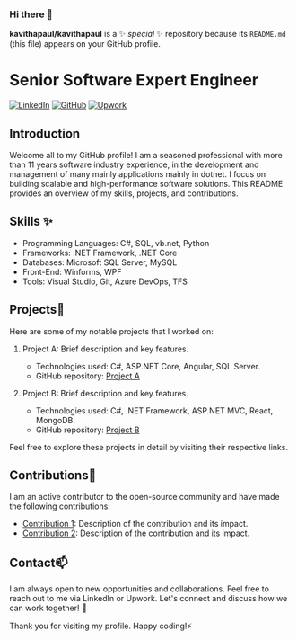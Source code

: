### Hi there 👋
**kavithapaul/kavithapaul** is a ✨ _special_ ✨ repository because its `README.md` (this file) appears on your GitHub profile.

# Senior Software Expert Engineer 

[![LinkedIn](https://img.shields.io/badge/LinkedIn-Connect-blue.svg)](https://www.linkedin.com/in/kavitha-paul-12244435)
[![GitHub](https://img.shields.io/badge/GitHub-Follow-green.svg)](https://github.com/kavithapaul/kavithapaul)
[![Upwork](https://img.shields.io/badge/GitHub-Follow-green.svg)](https://www.upwork.com/freelancers/kavithapaul)

## Introduction

Welcome all to my GitHub profile! 
I am a seasoned professional with more than 11 years software industry experience, in the development and management of many mainly applications mainly in dotnet. I focus on building scalable and high-performance software solutions. This README provides an overview of my skills, projects, and contributions. 

## Skills ✨

- Programming Languages: C#, SQL, vb.net, Python
- Frameworks: .NET Framework, .NET Core
- Databases: Microsoft SQL Server, MySQL
- Front-End: Winforms, WPF
- Tools: Visual Studio, Git, Azure DevOps, TFS

## Projects🔭

Here are some of my notable projects that I worked on:

1. Project A: Brief description and key features.
   - Technologies used: C#, ASP.NET Core, Angular, SQL Server.
   - GitHub repository: [Project A](https://github.com/your-github-repo)

2. Project B: Brief description and key features.
   - Technologies used: C#, .NET Framework, ASP.NET MVC, React, MongoDB.
   - GitHub repository: [Project B](https://github.com/your-github-repo)

Feel free to explore these projects in detail by visiting their respective links.

## Contributions🌱

I am an active contributor to the open-source community and have made the following contributions:

- [Contribution 1](https://github.com/your-github-repo/contribution-1): Description of the contribution and its impact.
- [Contribution 2](https://github.com/your-github-repo/contribution-2): Description of the contribution and its impact.

## Contact📫

I am always open to new opportunities and collaborations. Feel free to reach out to me via LinkedIn or Upwork. Let's connect and discuss how we can work together! 👯

Thank you for visiting my profile. Happy coding!⚡

